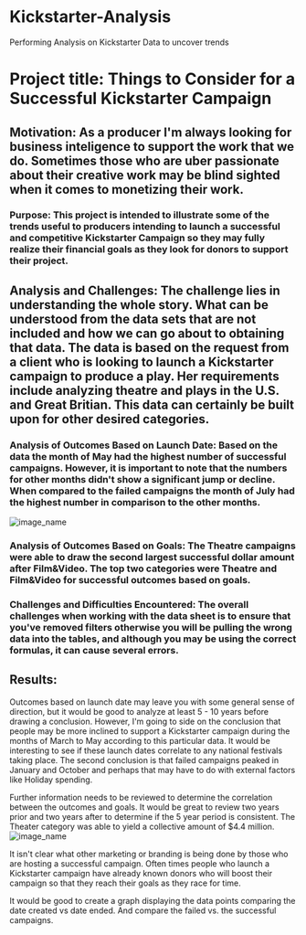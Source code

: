 # Kickstarter-Analysis
Performing Analysis on Kickstarter Data to uncover trends
# Project title: Things to Consider for a Successful Kickstarter Campaign

## Motivation: As a producer I'm always looking for business inteligence to support the work that we do. Sometimes those who are uber passionate about their creative work may be blind sighted when it comes to monetizing their work.

### Purpose: This project is intended to illustrate some of the trends useful to producers intending to launch a successful and competitive Kickstarter Campaign so they may fully realize their financial goals as they look for donors to support their project. 

## Analysis and Challenges: The challenge lies in understanding the whole story. What can be understood from the data sets that are not included and how we can go about to obtaining that data. The data is based on the request from a client who is looking to launch a Kickstarter campaign to produce a play. Her requirements include analyzing theatre and plays in the U.S. and Great Britian. This data can certainly be built upon for other desired categories.

### Analysis of Outcomes Based on Launch Date: Based on the data the month of May had the highest number of successful campaigns. However, it is important to note that the numbers for other months didn't show a significant jump or decline. When compared to the failed campaigns the month of July had the highest number in comparison to the other months.
![image_name](path/to/image_name.png)

### Analysis of Outcomes Based on Goals: The Theatre campaigns were able to draw the second largest successful dollar amount after Film&Video. The top two categories were Theatre and Film&Video for successful outcomes based on goals.

### Challenges and Difficulties Encountered: The overall challenges when working with the data sheet is to ensure that you've removed filters otherwise you will be pulling the wrong data into the tables, and although you may be using the correct formulas, it can cause several errors.

## Results:

Outcomes based on launch date may leave you with some general sense of direction, but it would be good to analyze at least 5 - 10 years before drawing a conclusion. However, I'm going to side on the conclusion that people may be more inclined to support a Kickstarter campaign during the months of March to May according to this particular data. It would be interesting to see if these launch dates correlate to any national festivals taking place. The second conclusion is that failed campaigns peaked in January and October and perhaps that may have to do with external factors like Holiday spending.

Further information needs to be reviewed to determine the correlation between the outcomes and goals. It would be great to review two years prior and two years after to determine if the 5 year period is consistent. The Theater category was able to yield a collective amount of $4.4 million. 
![image_name](path/to/image_name.png)

It isn't clear what other marketing or branding is being done by those who are hosting a successful campaign. Often times people who launch a Kickstarter campaign have already known donors who will boost their campaign so that they reach their goals as they race for time.

It would be good to create a graph displaying the data points comparing the date created vs date ended. And compare the failed vs. the successful campaigns.
